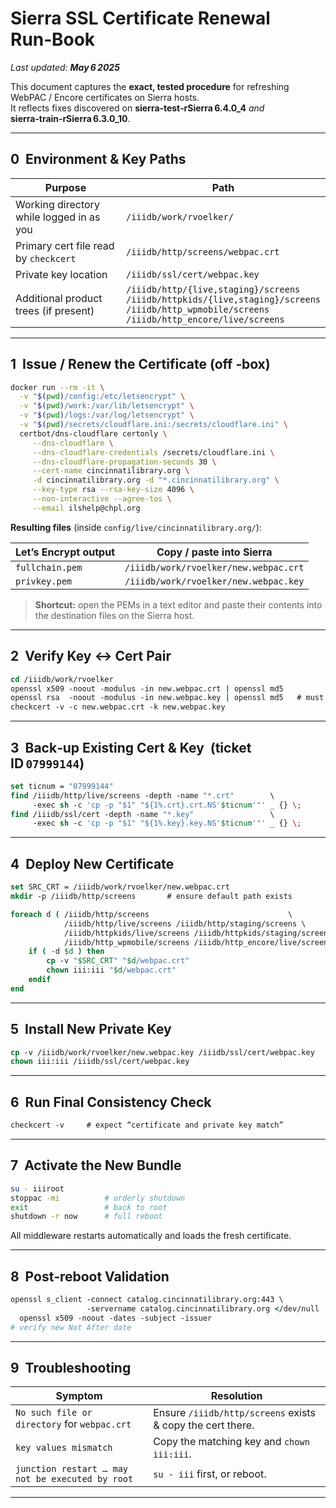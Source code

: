 # Sierra SSL Certificate Renewal Run‑Book

_Last updated: **May 6 2025**_

This document captures the **exact, tested procedure** for refreshing WebPAC / Encore certificates on Sierra hosts.  
It reflects fixes discovered on **sierra‑test‑rSierra 6.4.0_4** _and_ **sierra‑train‑rSierra 6.3.0_10**.

---

## 0  Environment & Key Paths

| Purpose | Path |
|---------|------|
| Working directory while logged in as you | `/iiidb/work/rvoelker/` |
| Primary cert file read by `checkcert` | `/iiidb/http/screens/webpac.crt` |
| Private key location | `/iiidb/ssl/cert/webpac.key` |
| Additional product trees (if present) | `/iiidb/http/{live,staging}/screens`<br>`/iiidb/httpkids/{live,staging}/screens`<br>`/iiidb/http_wpmobile/screens`<br>`/iiidb/http_encore/live/screens` |

---

## 1  Issue / Renew the Certificate (off ‑box)

```bash
docker run --rm -it \
  -v "$(pwd)/config:/etc/letsencrypt" \
  -v "$(pwd)/work:/var/lib/letsencrypt" \
  -v "$(pwd)/logs:/var/log/letsencrypt" \
  -v "$(pwd)/secrets/cloudflare.ini:/secrets/cloudflare.ini" \
  certbot/dns-cloudflare certonly \
     --dns-cloudflare \
     --dns-cloudflare-credentials /secrets/cloudflare.ini \
     --dns-cloudflare-propagation-seconds 30 \
     --cert-name cincinnatilibrary.org \
     -d cincinnatilibrary.org -d "*.cincinnatilibrary.org" \
     --key-type rsa --rsa-key-size 4096 \
     --non-interactive --agree-tos \
     --email ilshelp@chpl.org
```

**Resulting files** (inside `config/live/cincinnatilibrary.org/`):

| Let’s Encrypt output | Copy / paste into Sierra |
|----------------------|--------------------------|
| `fullchain.pem` | `/iiidb/work/rvoelker/new.webpac.crt` |
| `privkey.pem`   | `/iiidb/work/rvoelker/new.webpac.key` |

> **Shortcut:** open the PEMs in a text editor and paste their contents into the destination files on the Sierra host.

---

## 2  Verify Key ↔ Cert Pair

```tcsh
cd /iiidb/work/rvoelker
openssl x509 -noout -modulus -in new.webpac.crt | openssl md5
openssl rsa  -noout -modulus -in new.webpac.key | openssl md5   # must match
checkcert -v -c new.webpac.crt -k new.webpac.key
```

---

## 3  Back‑up Existing Cert & Key  (ticket ID `07999144`)

```tcsh
set ticnum = "07999144"
find /iiidb/http/live/screens -depth -name "*.crt"        \
     -exec sh -c 'cp -p "$1" "${1%.crt}.crt.NS'$ticnum'"' _ {} \;
find /iiidb/ssl/cert -depth -name "*.key"                 \
     -exec sh -c 'cp -p "$1" "${1%.key}.key.NS'$ticnum'"' _ {} \;
```

---

## 4  Deploy New **Certificate**

```tcsh
set SRC_CRT = /iiidb/work/rvoelker/new.webpac.crt
mkdir -p /iiidb/http/screens       # ensure default path exists

foreach d ( /iiidb/http/screens                               \
            /iiidb/http/live/screens /iiidb/http/staging/screens \
            /iiidb/httpkids/live/screens /iiidb/httpkids/staging/screens \
            /iiidb/http_wpmobile/screens /iiidb/http_encore/live/screens )
    if ( -d $d ) then
        cp -v "$SRC_CRT" "$d/webpac.crt"
        chown iii:iii "$d/webpac.crt"
    endif
end
```

---

## 5  Install New **Private Key**

```tcsh
cp -v /iiidb/work/rvoelker/new.webpac.key /iiidb/ssl/cert/webpac.key
chown iii:iii /iiidb/ssl/cert/webpac.key
```

---

## 6  Run Final Consistency Check

```tcsh
checkcert -v     # expect “certificate and private key match”
```

---

## 7  Activate the New Bundle

```bash
su - iiiroot
stoppac -mi          # orderly shutdown
exit                 # back to root
shutdown -r now      # full reboot
```

All middleware restarts automatically and loads the fresh certificate.

---

## 8  Post‑reboot Validation

```tcsh
openssl s_client -connect catalog.cincinnatilibrary.org:443 \
                 -servername catalog.cincinnatilibrary.org </dev/null | \
  openssl x509 -noout -dates -subject -issuer
# verify new Not After date
```

---

## 9  Troubleshooting

| Symptom | Resolution |
|---------|------------|
| `No such file or directory` for `webpac.crt` | Ensure `/iiidb/http/screens` exists & copy the cert there. |
| `key values mismatch` | Copy the matching key and `chown iii:iii`. |
| `junction restart … may not be executed by root` | `su - iii` first, or reboot. |

---


